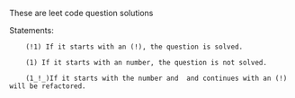 


These are leet code question solutions

Statements: 

		(!1) If it starts with an (!), the question is solved.

		(1) If it starts with an number, the question is not solved.

		(1_!_)If it starts with the number and  and continues with an (!) will be refactored.